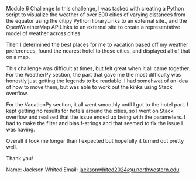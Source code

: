 
Module 6 Challenge
In this challenge, I was tasked with creating a Python script to visualize the weather of over 500 cities of varying distances from the equator using the citipy Python libraryLinks to an external site., and the OpenWeatherMap APILinks to an external site to create a representative model of weather across cities.

Then I determined the best places for me to vacation based off my weather preferences, found the nearest hotel to those cities, and displayed all of that on a map. 

This challenge was difficult at times, but felt great when it all came together. For the WeatherPy section, the part that gave me the most difficulty was honestly just getting the legends to be readable. I had somehwat of an idea of how to move them, but was able to work out the kinks using Stack overflow. 

For the VacationPy section, it all went smoothly until I got to the hotel part. I kept getting no results for hotels around the cities, so I went on Stack overflow and realized that the issue ended up being with the parameters. I had to make the filter and bias f-strings and that seemed to fix the issue I was having. 

Overall it took me longer than I expected but hopefully it turned out pretty well.

Thank you!


Name: Jackson Whited
Email: jacksonwhited2024@u.northwestern.edu
